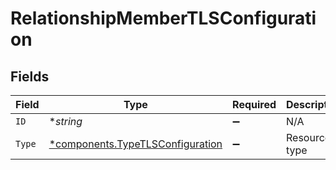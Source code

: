 # RelationshipMemberTLSConfiguration


## Fields

| Field                                                                               | Type                                                                                | Required                                                                            | Description                                                                         | Example                                                                             |
| ----------------------------------------------------------------------------------- | ----------------------------------------------------------------------------------- | ----------------------------------------------------------------------------------- | ----------------------------------------------------------------------------------- | ----------------------------------------------------------------------------------- |
| `ID`                                                                                | **string*                                                                           | :heavy_minus_sign:                                                                  | N/A                                                                                 | t7CguUGZzb2W9Euo5FoKa                                                               |
| `Type`                                                                              | [*components.TypeTLSConfiguration](../../models/components/typetlsconfiguration.md) | :heavy_minus_sign:                                                                  | Resource type                                                                       |                                                                                     |